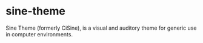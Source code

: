 # sine-theme
Sine Theme (formerly CiSine), is a visual and auditory theme for generic use in computer environments.

